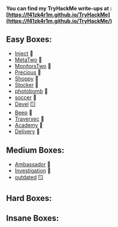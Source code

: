 #### You can find my TryHackMe write-ups at : [https://f41zk4r1m.github.io/TryHackMe](https://f41zk4r1m.github.io/TryHackMe/)



## Easy Boxes:

  - [Inject](https://f41zk4r1m.github.io/HackTheBox/Inject) 🐧
  - [MetaTwo](https://f41zk4r1m.github.io/HackTheBox/MetaTwo) 🐧
  - [MonitorsTwo](https://f41zk4r1m.github.io/HackTheBox/MonitorsTwo) 🐧
  - [Precious](https://f41zk4r1m.github.io/HackTheBox/Precious) 🐧
  - [Shoppy](https://f41zk4r1m.github.io/HackTheBox/Shoppy) 🐧
  - [Stocker](https://f41zk4r1m.github.io/HackTheBox/Stocker) 🐧
  - [photobomb](https://f41zk4r1m.github.io/HackTheBox/photobomb) 🐧
  - [soccer](https://f41zk4r1m.github.io/HackTheBox/soccer) 🐧
  - [Devel](https://f41zk4r1m.github.io/HackTheBox/Devel) 🪟
  - [Beep](https://f41zk4r1m.github.io/HackTheBox/Beep) 🐧
  - [Traverxec](https://f41zk4r1m.github.io/HackTheBox/Traverxec) 🐧
  - [Academy](https://f41zk4r1m.github.io/HackTheBox/Academy) 🐧
  - [Delivery](https://f41zk4r1m.github.io/HackTheBox/Academy/Delivery) 🐧



## Medium Boxes:

 
  - [Ambassador](https://f41zk4r1m.github.io/HackTheBox/Ambassador) 🐧
  - [Investigation](https://f41zk4r1m.github.io/HackTheBox/Investigation) 🐧
  - [outdated](https://f41zk4r1m.github.io/HackTheBox/outdated) 🪟

## Hard Boxes:

 
## Insane Boxes:
